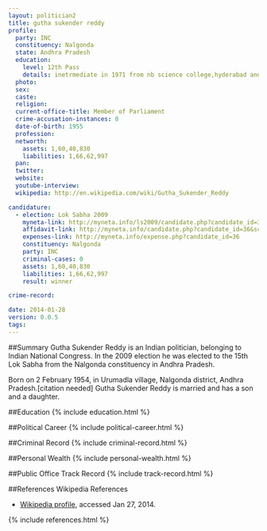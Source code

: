 ```yaml
---
layout: politician2
title: gutha sukender reddy
profile: 
  party: INC
  constituency: Nalgonda
  state: Andhra Pradesh
  education: 
    level: 12th Pass
    details: inetrmediate in 1971 from nb science college,hyderabad and b.sc (not complete) from nb science college
  photo: 
  sex: 
  caste: 
  religion: 
  current-office-title: Member of Parliament
  crime-accusation-instances: 0
  date-of-birth: 1955
  profession: 
  networth: 
    assets: 1,60,40,830
    liabilities: 1,66,62,997
  pan: 
  twitter: 
  website: 
  youtube-interview: 
  wikipedia: http://en.wikipedia.com/wiki/Gutha_Sukender_Reddy

candidature: 
  - election: Lok Sabha 2009
    myneta-link: http://myneta.info/ls2009/candidate.php?candidate_id=36
    affidavit-link: http://myneta.info/candidate.php?candidate_id=36&scan=original
    expenses-link: http://myneta.info/expense.php?candidate_id=36
    constituency: Nalgonda 
    party: INC
    criminal-cases: 0
    assets: 1,60,40,830
    liabilities: 1,66,62,997
    result: winner 

crime-record: 

date: 2014-01-28
version: 0.0.5
tags: 
---
```

##Summary
Gutha Sukender Reddy is an Indian politician, belonging to Indian National Congress. In the 2009 election he was elected to the 15th Lok Sabha from the Nalgonda constituency in Andhra Pradesh.

Born on 2 February 1954, in Urumadla village, Nalgonda district, Andhra Pradesh.[citation needed] Gutha Sukender Reddy is married and has a son and a daughter.


##Education
{% include education.html %}


##Political Career
{% include political-career.html %}


##Criminal Record
{% include criminal-record.html %}


##Personal Wealth
{% include personal-wealth.html %}


##Public Office Track Record
{% include track-record.html %}


##References
Wikipedia References
- [Wikipedia profile]({{page.profile.wikipedia}}), accessed Jan 27, 2014.



{% include references.html %}